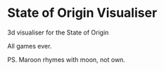 # State of Origin Visualiser
3d visualiser for the State of Origin

All games ever.

PS. Maroon rhymes with moon, not own.
